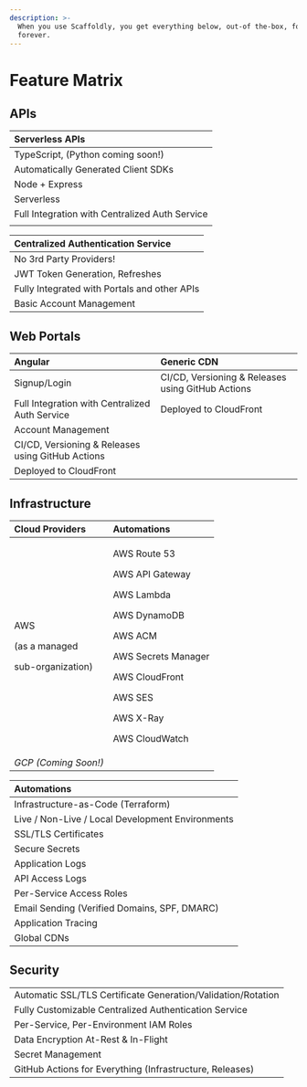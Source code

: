 ```yaml
---
description: >-
  When you use Scaffoldly, you get everything below, out-of the-box, for free,
  forever.
---
```


# Feature Matrix

## APIs

| Serverless APIs |
| :--- |
| TypeScript, \(Python coming soon!\) |
| Automatically Generated Client SDKs |
| Node + Express |
| Serverless |
| Full Integration with Centralized Auth Service |
|  |

| Centralized Authentication Service |
| :--- |
| No 3rd Party Providers! |
| JWT Token Generation, Refreshes |
| Fully Integrated with Portals and other APIs |
| Basic Account Management |

## Web Portals

| Angular | Generic CDN |
| :--- | :--- |
| Signup/Login | CI/CD, Versioning & Releases using GitHub Actions |
| Full Integration with Centralized Auth Service | Deployed to CloudFront |
| Account Management |  |
| CI/CD, Versioning & Releases using GitHub Actions |  |
| Deployed to CloudFront |  |

## Infrastructure

<table>
  <thead>
    <tr>
      <th style="text-align:left">Cloud Providers</th>
      <th style="text-align:left">Automations</th>
    </tr>
  </thead>
  <tbody>
    <tr>
      <td style="text-align:left">
        <p>AWS</p>
        <p>(as a managed</p>
        <p>sub-organization)</p>
      </td>
      <td style="text-align:left">
        <p>AWS Route 53</p>
        <p>AWS API Gateway</p>
        <p>AWS Lambda</p>
        <p>AWS DynamoDB</p>
        <p>AWS ACM</p>
        <p>AWS Secrets Manager</p>
        <p>AWS CloudFront</p>
        <p>AWS SES</p>
        <p>AWS X-Ray</p>
        <p>AWS CloudWatch</p>
      </td>
    </tr>
    <tr>
      <td style="text-align:left"><em>GCP (Coming Soon!)</em>
      </td>
      <td style="text-align:left"></td>
    </tr>
  </tbody>
</table>

| Automations |
| :--- |
| Infrastructure-as-Code \(Terraform\) |
| Live / Non-Live / Local Development Environments |
| SSL/TLS Certificates |
| Secure Secrets |
| Application Logs |
| API Access Logs |
| Per-Service Access Roles |
| Email Sending \(Verified Domains, SPF, DMARC\) |
| Application Tracing |
| Global CDNs |

## Security

|  |
| :--- |
| Automatic SSL/TLS Certificate Generation/Validation/Rotation |
| Fully Customizable Centralized Authentication Service |
| Per-Service, Per-Environment IAM Roles |
| Data Encryption At-Rest & In-Flight |
| Secret Management |
| GitHub Actions for Everything \(Infrastructure, Releases\) |

